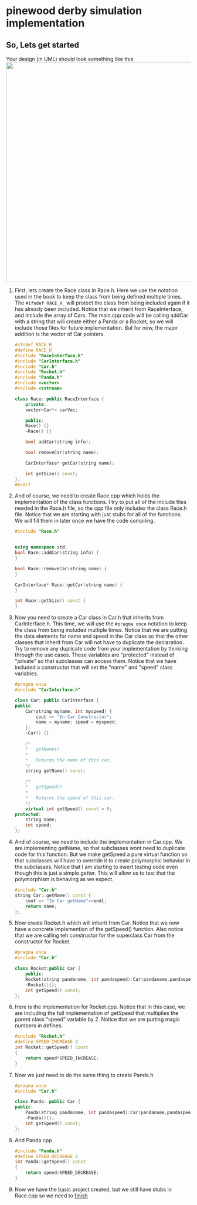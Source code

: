 # pinewood derby simulation implementation
## So, Lets get started
Your design (in UML) should look something like this
<img src="https://mjcleme.github.io/pinewood.png" width="600">

1. First, lets create the Race class in Race.h.  Here we use the notation used in the book to keep the class from being defined multiple times.  The `#ifndef RACE_H_` will protect the class from being included again if it has already been included. Notice that we inherit from RaceInterface, and include the array of Cars.  The main.cpp code will be calling addCar with a string that will create either a Panda or a Rocket, so we will include those files for future implementation.  But for now, the major addition is the vector of Car pointers.
	```c++
	#ifndef RACE_H_
	#define RACE_H_
	#include "RaceInterface.h"
	#include "CarInterface.h"
	#include "Car.h"
	#include "Rocket.h"
	#include "Panda.h"
	#include <vector>
	#include <sstream>

	class Race: public RaceInterface {
	    private:
		vector<Car*> carVec;

	    public:
		Race() {}
		~Race() {}

		bool addCar(string info); 

		bool removeCar(string name);

		CarInterface* getCar(string name);

		int getSize() const;
	};
	#endif
	```

2. And of course, we need to create Race.cpp which holds the implementation of the class functions.  I try to put all of the include files needed in the Race.h file, so the cpp file only includes the class Race.h file.  Notice that we are starting with just stubs for all of the functions.  We will fill them in later once we have the code compiling.
	```c++
	#include "Race.h"


	using namespace std;
	bool Race::addCar(string info) {
	}

	bool Race::removeCar(string name) {
	}

	CarInterface* Race::getCar(string name) {
	}

	int Race::getSize() const {
	}
	```
3. Now you need to create a Car class in Car.h that inherits from CarInterface.h.  This time, we will use the `#pragma once` notation to keep the class from being included multiple times.  Notice that we are putting the data elements for name and speed in the Car class so that the other classes that inherit from Car will not have to duplicate the declaration.  Try to remove any duplicate code from your implementation by thinking through the use cases.  These variables are "protected" instead of "private" so that subclasses can access them.  Notice that we have included a constructor that will set the "name" and "speed" class variables.
	```c++
	#pragma once
	#include "CarInterface.h"

	class Car: public CarInterface {
	public:
		Car(string myname, int myspeed) {
			cout << "In Car Constructor";
			name = myname; speed = myspeed;
		};
		~Car() {}

		/*
		*	getName()
		*
		*	Returns the name of this car.
		*/
		string getName() const; 

		/*
		*	getSpeed()
		*
		*	Returns the speed of this car.
		*/
		virtual int getSpeed() const = 0;
	protected:
		string name;
		int speed;
	};
	```
4. And of course, we need to include the implementation in Car.cpp.  We are implementing getName, so that subclasses wont need to duplicate code for this function.  But we make getSpeed a pure virtual function so that subclasses will have to override it to create polymorphic behavior in the subclasses. Notice that I am starting to insert testing code even though this is just a simple getter.  This will allow us to test that the polymorphism is behaving as we expect.
	```c++
	#include "Car.h"
	string Car::getName() const {
		cout << "In Car getName"<<endl;
		return name;
	};
	```
5. Now create Rocket.h which will inherit from Car.  Notice that we now have a concrete implemention of the getSpeed() function.  Also notice that we are calling teh constructor for the superclass Car from the constructor for Rocket.
	```c++
	#pragma once
	#include "Car.h"

	class Rocket:public Car {
	    public:    
	    Rocket(string pandaname, int pandaspeed):Car(pandaname,pandaspeed){};
	    ~Rocket(){};
	    int getSpeed() const;
	};
	```
6. Here is the implementation for Rocket.cpp.  Notice that in this case, we are including the full implementation of getSpeed that multiplies the parent class "speed" variable by 2.  Notice that we are putting magic numbers in defines.

	```c++
	#include "Rocket.h"
	#define SPEED_INCREASE 2
	int Rocket::getSpeed() const
	{
	    return speed*SPEED_INCREASE;
	}
	```
7.  Now we just need to do the same thing to create Panda.h
	```c++
	#pragma once
	#include "Car.h"

	class Panda: public Car {
	public:    
	    Panda(string pandaname, int pandaspeed):Car(pandaname,pandaspeed){};
	    ~Panda(){};
	    int getSpeed() const;
	};
	```
8. And Panda.cpp

	```c++
	#include "Panda.h"
	#define SPEED_DECREASE 2
	int Panda::getSpeed() const
	{
	    return speed/SPEED_DECREASE;
	}
	```
4. Now we have the basic project created, but we still have stubs in Race.cpp so we need to [finish](../V2/README.md)
